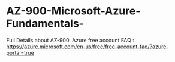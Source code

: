 # AZ-900-Microsoft-Azure-Fundamentals-
Full Details about AZ-900.
Azure free account FAQ : https://azure.microsoft.com/en-us/free/free-account-faq/?azure-portal=true


